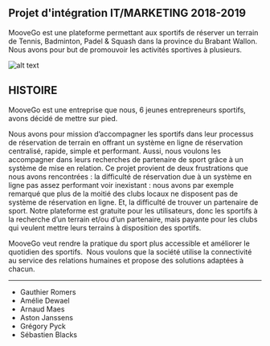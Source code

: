 
Projet d'intégration IT/MARKETING 2018-2019
---

MooveGo est une plateforme permettant aux sportifs de réserver un terrain de Tennis, Badminton, Padel & Squash dans la province du Brabant Wallon. Nous avons pour but de promouvoir les activités sportives à plusieurs.



![alt text](http://www.moovego.be:8080/assets/img/logonoir.png "Logo Title Text 1")


## HISTOIRE
MooveGo est une entreprise que nous, 6 jeunes entrepreneurs sportifs, avons décidé de mettre sur pied.

Nous avons pour mission d’accompagner les sportifs dans leur processus de réservation de terrain en offrant un système en ligne de réservation centralisé, rapide, simple et performant. Aussi, nous voulons les accompagner dans leurs recherches de partenaire de sport grâce à un système de mise en relation. Ce projet provient de deux frustrations que nous avons rencontrées : la difficulté de réservation due à un système en ligne pas assez performant voir inexistant : nous avons par exemple remarqué que plus de la moitié des clubs locaux ne disposent pas de système de réservation en ligne. Et, la difficulté de trouver un partenaire de sport. Notre plateforme est gratuite pour les utilisateurs, donc les sportifs à la recherche d’un terrain et/ou d’un partenaire, mais payante pour les clubs qui veulent mettre leurs terrains à disposition des sportifs.

MooveGo veut rendre la pratique du sport plus accessible et améliorer le quotidien des sportifs. ​ Nous voulons que la société utilise la connectivité au service des relations humaines et propose des solutions adaptées à chacun.

---
* Gauthier Romers
* Amélie Dewael
* Arnaud Maes
* Aston Janssens
* Grégory Pyck
* Sébastien Blacks
